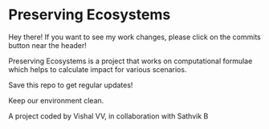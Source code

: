 # Preserving Ecosystems
Hey there! If you want to see my work changes, please click on the commits button near the header!

Preserving Ecosystems is a project that works on computational formulae which helps to calculate impact for various scenarios.

Save this repo to get regular updates!

Keep our environment clean.




A project coded by Vishal VV, in collaboration with Sathvik B
